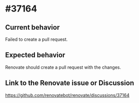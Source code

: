 # #37164

## Current behavior

Failed to create a pull request.

## Expected behavior

Renovate should create a pull request with the changes.

## Link to the Renovate issue or Discussion

https://github.com/renovatebot/renovate/discussions/37164
